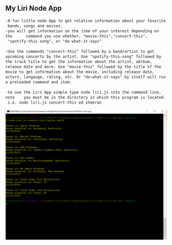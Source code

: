 ## My Liri Node App
    -A fun little node App to get relative information about your favorite
     bands, songs and movies.
    -you will get information on the item of your interest depending on the      command you use whether, "movie-this","concert-this",                 
     "spotify-this-song", or "do-what-it-says" 
    
    -Use the commands "concert-this" followed by a band/artist to get upcoming concerts by the artist. Use "spotify-this-song" followed by the track title to get the information about the artist, ablbum, release date and more. Use "movie-this" followed by the title of the movie to get information about the movie, including release date, actors, langauge, rating, etc. Or "do-what-it-says" by itself will run a preloaded command and item.
   
    -to use the Liri App simple type node liri.js into the command line, note    you must be in the directory in which this program is located.
     i.e. node liri.js concert-this ed sheeran


![](pictures/concert-this-output.png)

